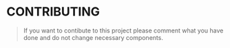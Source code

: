 # CONTRIBUTING
> If you want to contibute to this project please comment what you have done and do not change necessary components.
